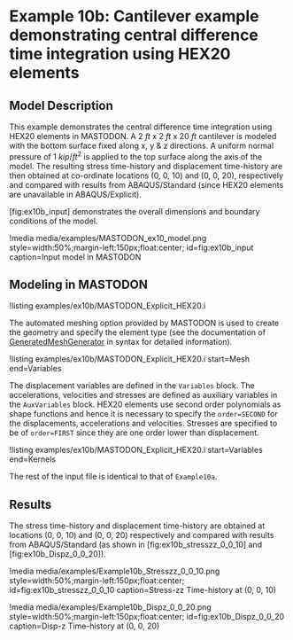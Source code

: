 # Example 10b: Cantilever example demonstrating central difference time integration using HEX20 elements

## Model Description

This example demonstrates the central difference time integration using HEX20 elements in MASTODON. A 2 $ft$ x 2 $ft$ x 20 $ft$ cantilever is modeled with the bottom surface fixed along x, y & z directions. A uniform normal pressure of 1 $kip/ft^2$ is applied to the top surface along the axis of the model. The resulting stress time-history and displacement time-history are then obtained at co-ordinate locations (0, 0, 10) and (0, 0, 20), respectively and compared with results from ABAQUS/Standard (since HEX20 elements are unavailable in ABAQUS/Explicit).

[fig:ex10b_input] demonstrates the overall dimensions and boundary conditions of the model.

!media media/examples/MASTODON_ex10_model.png
       style=width:50%;margin-left:150px;float:center;
       id=fig:ex10b_input
       caption=Input model in MASTODON

## Modeling in MASTODON

!listing examples/ex10b/MASTODON_Explicit_HEX20.i

The automated meshing option provided by MASTODON is used to create the geometry and specify the element type (see the documentation of [GeneratedMeshGenerator](meshgenerators/GeneratedMeshGenerator.md) in syntax for detailed information).

!listing examples/ex10b/MASTODON_Explicit_HEX20.i
         start=Mesh
         end=Variables

The displacement variables are defined in the `Variables` block. The accelerations, velocities and stresses are defined as auxiliary variables in the `AuxVariables` block. HEX20 elements use second order polynomials as shape functions and hence it is necessary to specify the `order=SECOND` for the displacements, accelerations and velocities. Stresses are specified to be of `order=FIRST` since they are one order lower than displacement.

!listing examples/ex10b/MASTODON_Explicit_HEX20.i
         start=Variables
         end=Kernels

The rest of the input file is identical to that of `Example10a`.

## Results

The stress time-history and displacement time-history are obtained at locations (0, 0, 10) and (0, 0, 20) respectively and compared with results from ABAQUS/Standard (as shown in [fig:ex10b_stresszz_0_0_10] and [fig:ex10b_Dispz_0_0_20]).

!media media/examples/Example10b_Stresszz_0_0_10.png
       style=width:50%;margin-left:150px;float:center;
       id=fig:ex10b_stresszz_0_0_10
       caption=Stress-zz Time-history at (0, 0, 10)

!media media/examples/Example10b_Dispz_0_0_20.png
       style=width:50%;margin-left:150px;float:center;
       id=fig:ex10b_Dispz_0_0_20
       caption=Disp-z Time-history at (0, 0, 20)
